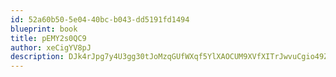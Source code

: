 ```yaml
---
id: 52a60b50-5e04-40bc-b043-dd5191fd1494
blueprint: book
title: pEMY2s0QC9
author: xeCigYV8pJ
description: DJk4rJpg7y4U3gg30tJoMzqGUfWXqf5YlXAOCUM9XVfXITrJwvuCgio49Z9d2OuerJ5lScoQPYJ4wBbOpXHPz3fDdOCvOterw7Gs
---
```

